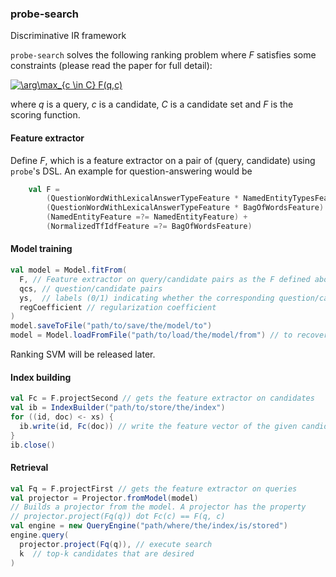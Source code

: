### probe-search
Discriminative IR framework

`probe-search` solves the following ranking problem where *F* satisfies some constraints (please read the paper for full detail):
  
  <a href="https://www.codecogs.com/eqnedit.php?latex=\arg\max_{c&space;\in&space;C}&space;F(q,c)" target="_blank"><img src="https://latex.codecogs.com/gif.latex?\arg\max_{c&space;\in&space;C}&space;F(q,c)" title="\arg\max_{c \in C} F(q,c)" /></a>
  
where *q* is a query, *c* is a candidate, *C* is a candidate set and *F* is the scoring function.


#### Feature extractor
Define *F*, which is a feature extractor on a pair of (query, candidate) using `probe`'s DSL. An example for question-answering would be
```scala
    val F =
        (QuestionWordWithLexicalAnswerTypeFeature * NamedEntityTypesFeature) +
        (QuestionWordWithLexicalAnswerTypeFeature * BagOfWordsFeature) +
        (NamedEntityFeature =?= NamedEntityFeature) +
        (NormalizedTfIdfFeature =?= BagOfWordsFeature)
```

#### Model training
```scala
val model = Model.fitFrom(
  F, // Feature extractor on query/candidate pairs as the F defined above
  qcs, // question/candidate pairs
  ys,  // labels (0/1) indicating whether the corresponding question/candidate pair is relevant
  regCoefficient // regularization coefficient
)
model.saveToFile("path/to/save/the/model/to")
model = Model.loadFromFile("path/to/load/the/model/from") // to recover the model from a file
```
Ranking SVM will be released later.

#### Index building
```scala
val Fc = F.projectSecond // gets the feature extractor on candidates
val ib = IndexBuilder("path/to/store/the/index")
for ((id, doc) <- xs) {
  ib.write(id, Fc(doc)) // write the feature vector of the given candidate to the index with the associated id
}
ib.close()
```

#### Retrieval
```scala
val Fq = F.projectFirst // gets the feature extractor on queries
val projector = Projector.fromModel(model) 
// Builds a projector from the model. A projector has the property
// projector.project(Fq(q)) dot Fc(c) == F(q, c)
val engine = new QueryEngine("path/where/the/index/is/stored")
engine.query(
  projector.project(Fq(q)), // execute search
  k  // top-k candidates that are desired
)
```
